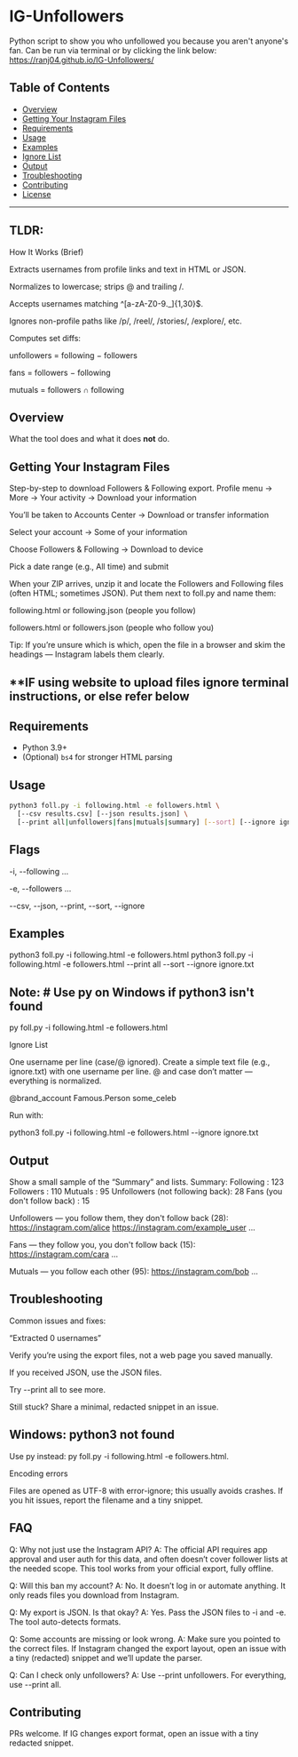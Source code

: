 # IG-Unfollowers

Python script to show you who unfollowed you because you aren't anyone's fan. Can be run via terminal or by clicking the link below: 
https://ranj04.github.io/IG-Unfollowers/


## Table of Contents
- [Overview](#overview)
- [Getting Your Instagram Files](#getting-your-instagram-files)
- [Requirements](#requirements)
- [Usage](#usage)
- [Examples](#examples)
- [Ignore List](#ignore-list)
- [Output](#output)
- [Troubleshooting](#troubleshooting)
- [Contributing](#contributing)
- [License](#license)

---
## TLDR: 
How It Works (Brief)

Extracts usernames from profile links and text in HTML or JSON.

Normalizes to lowercase; strips @ and trailing /.

Accepts usernames matching ^[a-zA-Z0-9._]{1,30}$.

Ignores non-profile paths like /p/, /reel/, /stories/, /explore/, etc.

Computes set diffs:

unfollowers = following − followers

fans = followers − following

mutuals = followers ∩ following


## Overview
What the tool does and what it does **not** do.

## Getting Your Instagram Files
Step-by-step to download Followers & Following export.
Profile menu → More → Your activity → Download your information

You’ll be taken to Accounts Center → Download or transfer information

Select your account → Some of your information

Choose Followers & Following → Download to device

Pick a date range (e.g., All time) and submit

When your ZIP arrives, unzip it and locate the Followers and Following files (often HTML; sometimes JSON). Put them next to foll.py and name them:

following.html or following.json (people you follow)

followers.html or followers.json (people who follow you)

Tip: If you’re unsure which is which, open the file in a browser and skim the headings — Instagram labels them clearly.

## **IF using website to upload files ignore terminal instructions, or else refer below

## Requirements
- Python 3.9+
- (Optional) `bs4` for stronger HTML parsing

## Usage
```bash
python3 foll.py -i following.html -e followers.html \
  [--csv results.csv] [--json results.json] \
  [--print all|unfollowers|fans|mutuals|summary] [--sort] [--ignore ignore.txt]
```

## Flags

-i, --following …

-e, --followers …

--csv, --json, --print, --sort, --ignore

## Examples
python3 foll.py -i following.html -e followers.html
python3 foll.py -i following.html -e followers.html --print all --sort --ignore ignore.txt

## Note: # Use py on Windows if python3 isn't found
py foll.py -i following.html -e followers.html


Ignore List

One username per line (case/@ ignored).
Create a simple text file (e.g., ignore.txt) with one username per line.
@ and case don’t matter — everything is normalized.

@brand_account
Famous.Person
some_celeb

Run with:

python3 foll.py -i following.html -e followers.html --ignore ignore.txt

## Output

Show a small sample of the “Summary” and lists.
Summary:
  Following : 123
  Followers : 110
  Mutuals   : 95
  Unfollowers (not following back): 28
  Fans (you don't follow back)   : 15

Unfollowers — you follow them, they don't follow back (28):
  https://instagram.com/alice
  https://instagram.com/example_user
  ...

Fans — they follow you, you don't follow back (15):
  https://instagram.com/cara
  ...

Mutuals — you follow each other (95):
  https://instagram.com/bob
  ...

## Troubleshooting

Common issues and fixes:

“Extracted 0 usernames”

Verify you’re using the export files, not a web page you saved manually.

If you received JSON, use the JSON files.

Try --print all to see more.

Still stuck? Share a minimal, redacted snippet in an issue.


## Windows: python3 not found

Use py instead: py foll.py -i following.html -e followers.html.

Encoding errors

Files are opened as UTF-8 with error-ignore; this usually avoids crashes. If you hit issues, report the filename and a tiny snippet.


## FAQ

Q: Why not just use the Instagram API?
A: The official API requires app approval and user auth for this data, and often doesn’t cover follower lists at the needed scope. This tool works from your official export, fully offline.

Q: Will this ban my account?
A: No. It doesn’t log in or automate anything. It only reads files you download from Instagram.

Q: My export is JSON. Is that okay?
A: Yes. Pass the JSON files to -i and -e. The tool auto-detects formats.

Q: Some accounts are missing or look wrong.
A: Make sure you pointed to the correct files. If Instagram changed the export layout, open an issue with a tiny (redacted) snippet and we’ll update the parser.

Q: Can I check only unfollowers?
A: Use --print unfollowers. For everything, use --print all.

## Contributing

PRs welcome. If IG changes export format, open an issue with a tiny redacted snippet.
